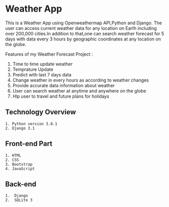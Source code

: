 # Weather App
This is a Weather App using Openweathermap API,Python and Django.
The user can access current weather data for any location on Earth including over 200,000 cities.In addition to that,one can search weather forecast for 5 days with data every 3 hours by geographic coordinates at any location on the globe.

Features of my Weather Forecast Project :

1. Time to time update weather
2. Temprature Update
3. Predict with last 7 days data
4. Change weather in every hours as according to weather changes
5. Provide accurate data information about weather
6. User can search weather at anytime and anywhere on the globe
7. Hlp user to travel and future plans for holidays




## Technology Overview

    1. Python version 3.8.1
    2. Django 3.1


## Front-end Part

    1. HTML
    2. CSS
    3. Bootstrap
    4. JavaScript


## Back-end

    1.  Django
    2.  SQLite 3



